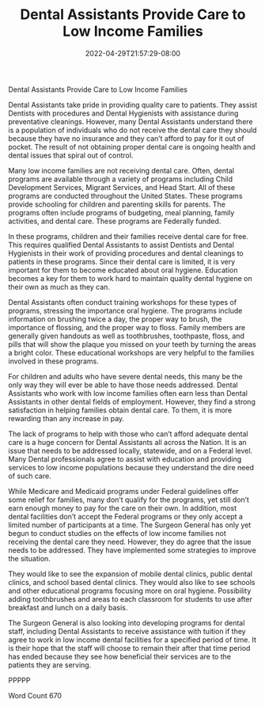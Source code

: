 ﻿---
title: "Dental Assistants Provide Care to Low Income Families"
date: 2022-04-29T21:57:29-08:00
description: "Text Tips for Web Success"
featured_image: "/images/Text.jpg"
tags: ["Text"]
---

Dental Assistants Provide Care to Low Income Families

Dental Assistants take pride in providing quality care to patients. They assist Dentists with procedures and Dental Hygienists with assistance during preventative cleanings. However, many Dental Assistants understand there is a population of individuals who do not receive the dental care they should because they have no insurance and they can’t afford to pay for it out of pocket. The result of not obtaining proper dental care is ongoing health and dental issues that spiral out of control. 

Many low income families are not receiving dental care. Often, dental programs are available through a variety of programs including Child Development Services, Migrant Services, and Head Start. All of these programs are conducted throughout the United States. These programs provide schooling for children and parenting skills for parents. The programs often include programs of budgeting, meal planning, family activities, and dental care. These programs are Federally funded. 

In these programs, children and their families receive dental care for free. This requires qualified Dental Assistants to assist Dentists and Dental Hygienists in their work of providing procedures and dental cleanings to patients in these programs. Since their dental care is limited, it is very important for them to become educated about oral hygiene. Education becomes a key for them to work hard to maintain quality dental hygiene on their own as much as they can. 

Dental Assistants often conduct training workshops for these types of programs, stressing the importance oral hygiene. The programs include information on brushing twice a day, the proper way to brush, the importance of flossing, and the proper way to floss. Family members are generally given handouts as well as toothbrushes, toothpaste, floss, and pills that will show the plaque you missed on your teeth by turning the areas a bright color. These educational workshops are very helpful to the families involved in these programs.

For children and adults who have severe dental needs, this many be the only way they will ever be able to have those needs addressed. Dental Assistants who work with low income families often earn less than Dental Assistants in other dental fields of employment. However, they find a strong satisfaction in helping families obtain dental care. To them, it is more rewarding than any increase in pay. 

The lack of programs to help with those who can’t afford adequate dental care is a huge concern for Dental Assistants all across the Nation. It is an issue that needs to be addressed locally, statewide, and on a Federal level. Many Dental professionals agree to assist with education and providing services to low income populations because they understand the dire need of such care. 

While Medicare and Medicaid programs under Federal guidelines offer some relief for families, many don’t qualify for the programs, yet still don’t earn enough money to pay for the care on their own. In addition, most dental facilities don’t accept the Federal programs or they only accept a limited number of participants at a time. 
The Surgeon General has only yet begun to conduct studies on the effects of low income families not receiving the dental care they need. However, they do agree that the issue needs to be addressed. They have implemented some strategies to improve the situation. 

They would like to see the expansion of mobile dental clinics, public dental clinics, and school based dental clinics. They would also like to see schools and other educational programs focusing more on oral hygiene. Possibility adding toothbrushes and areas to each classroom for students to use after breakfast and lunch on a daily basis. 

The Surgeon General is also looking into developing programs for dental staff, including Dental Assistants to receive assistance with tuition if they agree to work in low income dental facilities for a specified period of time. It is their hope that the staff will choose to remain their after that time period has ended because they see how beneficial their services are to the patients they are serving. 

PPPPP

Word Count 670

